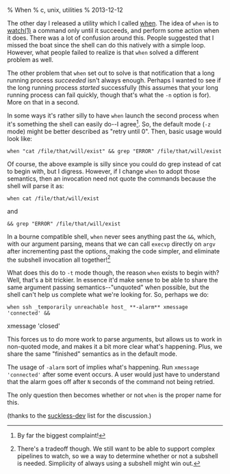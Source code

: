 % When
% c, unix, utilities
% 2013-12-12


The other day I released a utility which I called [when][github]. The idea of
`when` is to [watch(1)][man] a command only until it succeeds, and perform
some action when it does. There was a lot of confusion around this. People
suggested that I missed the boat since the shell can do this natively with a
simple loop. However, what people failed to realize is that `when` solved a
different problem as well.

The other problem that `when` set out to solve is that notification that a
long running process _succeeded_ isn't always enough. Perhaps I wanted to see
if the long running process _started_ successfully (this assumes that your
long running process can fail quickly, though that's what the `-n` option is
for). More on that in a second.

In some ways it's rather silly to have `when` launch the second process when
it's something the shell can easily do--I agree[^1]. So, the default mode
(`-z` mode) might be better described as "retry until 0". Then, basic usage
would look like:

    when "cat /file/that/will/exist" && grep "ERROR" /file/that/will/exist

Of course, the above example is silly since you could do grep instead of cat
to begin with, but I digress. However, if I change `when` to adopt those
semantics, then an invocation need not quote the commands because the shell
will parse it as:

    when cat /file/that/will/exist

and

    && grep "ERROR" /file/that/will/exist

In a bourne compatible shell, `when` never sees anything past the `&&`, which,
with our argument parsing, means that we can call `execvp` directly on `argv`
after incrementing past the options, making the code simpler, and eliminate
the subshell invocation all together![^2]

What does this do to `-t` mode though, the reason `when` exists to begin with?
Well, that's a bit trickier. In essence it'd make sense to be able to share
the same argument passing semantics--"unquoted" when possible, but the shell
can't help us complete what we're looking for. So, perhaps we do:


    when ssh _temporarily unreachable host_ **-alarm** xmessage 'connected' &&
xmessage 'closed'

This forces us to do more work to parse arguments, but allows us to work in
non-quoted mode, and makes it a bit more clear what's happening. Plus, we
share the same "finished" semantics as in the default mode.

The usage of `-alarm` sort of implies what's happening. Run `xmessage
'connected'` after some event occurs. A user would just have to understand
that the alarm goes off after `N` seconds of the command not being retried.

The only question then becomes whether or not `when` is the proper name for
this.

(thanks to the [suckless-dev][suckless] list for the discussion.)

[^1]: By far the biggest complaint!
[^2]: There's a tradeoff though. We still want to be able to support complex pipelines to watch, so we a way to determine whether or not a subshell is needed. Simplicity of always using a subshell might win out.

[github]: https://github.com/apgwoz/when
[man]: http://linux.die.net/man/1/watch
[suckless]: http://suckless.org

